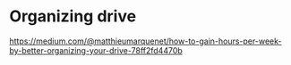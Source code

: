 # Organizing drive 

https://medium.com/@matthieumarquenet/how-to-gain-hours-per-week-by-better-organizing-your-drive-78ff2fd4470b